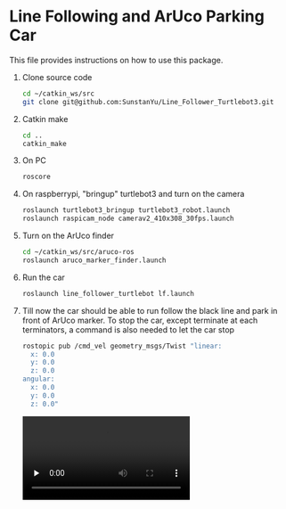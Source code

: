 # Line Following and ArUco Parking Car

This file provides instructions on how to use this package.

1. Clone source code

   ```bash
   cd ~/catkin_ws/src
   git clone git@github.com:SunstanYu/Line_Follower_Turtlebot3.git
   ```

2. Catkin make

   ```bash
   cd ..
   catkin_make
   ```

3. On PC

   ```bash
   roscore
   ```

4. On raspberrypi, "bringup" turtlebot3 and turn on the camera

   ```bash
   roslaunch turtlebot3_bringup turtlebot3_robot.launch
   roslaunch raspicam_node camerav2_410x308_30fps.launch
   ```

5. Turn on the ArUco finder

   ```bash
   cd ~/catkin_ws/src/aruco-ros
   roslaunch aruco_marker_finder.launch
   ```

6. Run the car

   ```bash
   roslaunch line_follower_turtlebot lf.launch
   ```

7. Till now the car should be able to run follow the black line and park in front of ArUco marker. To stop the car, except terminate at each terminators, a command is also needed to let the car stop

   ```bash
   rostopic pub /cmd_vel geometry_msgs/Twist "linear:
     x: 0.0
     y: 0.0
     z: 0.0
   angular:
     x: 0.0
     y: 0.0
     z: 0.0"
   ```

   <video id="video" controls="" src="runpark.mp4" preload="none">
</video>
